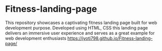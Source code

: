 # Fitness-landing-page
This repository showcases a captivating fitness landing page built for web development purpose. Developed using HTML, CSS this landing page delivers an immersive user experience and serves as a great example for web development enthusiasts
https://jyoti798.github.io/Fitness-landing-page/
